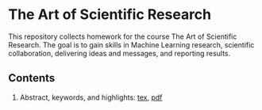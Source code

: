 # The Art of Scientific Research

This repository collects homework for the course The Art of Scientific Research. The goal is to gain skills in Machine Learning research, scientific collaboration, delivering ideas and messages, and reporting results. 

## Contents
1. Abstract, keywords, and highlights: [tex](/Shirshov-Step-1.tex), [pdf](/Shirshov-Step-1.pdf)

